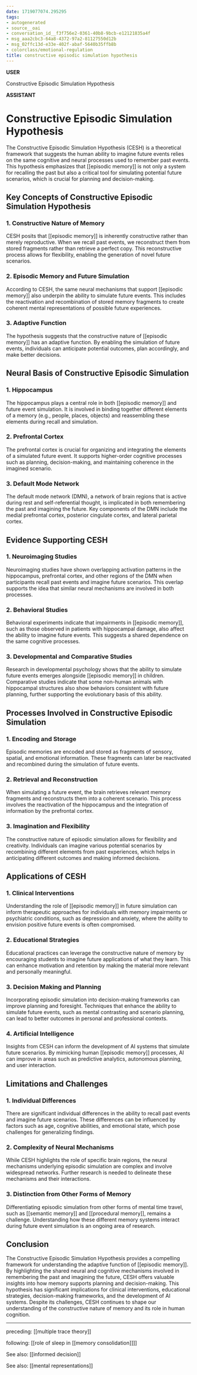 ```yaml
---
date: 1719077074.295295
tags:
- autogenerated
- source__oai
- conversation_id__f3f756e2-0361-40b8-9bcb-e12121835a4f
- msg_aaa2cbc3-64a8-4372-97a2-81127550d12b
- msg_02ffc13d-e33e-402f-abaf-5640b35ffb8b
- colorclass/emotional-regulation
title: constructive episodic simulation hypothesis
---
```


**USER**

Constructive Episodic Simulation Hypothesis


**ASSISTANT**

# Constructive Episodic Simulation Hypothesis

The Constructive Episodic Simulation Hypothesis (CESH) is a theoretical framework that suggests the human ability to imagine future events relies on the same cognitive and neural processes used to remember past events. This hypothesis emphasizes that [[episodic memory]] is not only a system for recalling the past but also a critical tool for simulating potential future scenarios, which is crucial for planning and decision-making.

## Key Concepts of Constructive Episodic Simulation Hypothesis

### 1. Constructive Nature of Memory
CESH posits that [[episodic memory]] is inherently constructive rather than merely reproductive. When we recall past events, we reconstruct them from stored fragments rather than retrieve a perfect copy. This reconstructive process allows for flexibility, enabling the generation of novel future scenarios.

### 2. Episodic Memory and Future Simulation
According to CESH, the same neural mechanisms that support [[episodic memory]] also underpin the ability to simulate future events. This includes the reactivation and recombination of stored memory fragments to create coherent mental representations of possible future experiences.

### 3. Adaptive Function
The hypothesis suggests that the constructive nature of [[episodic memory]] has an adaptive function. By enabling the simulation of future events, individuals can anticipate potential outcomes, plan accordingly, and make better decisions.

## Neural Basis of Constructive Episodic Simulation

### 1. Hippocampus
The hippocampus plays a central role in both [[episodic memory]] and future event simulation. It is involved in binding together different elements of a memory (e.g., people, places, objects) and reassembling these elements during recall and simulation.

### 2. Prefrontal Cortex
The prefrontal cortex is crucial for organizing and integrating the elements of a simulated future event. It supports higher-order cognitive processes such as planning, decision-making, and maintaining coherence in the imagined scenario.

### 3. Default Mode Network
The default mode network (DMN), a network of brain regions that is active during rest and self-referential thought, is implicated in both remembering the past and imagining the future. Key components of the DMN include the medial prefrontal cortex, posterior cingulate cortex, and lateral parietal cortex.

## Evidence Supporting CESH

### 1. Neuroimaging Studies
Neuroimaging studies have shown overlapping activation patterns in the hippocampus, prefrontal cortex, and other regions of the DMN when participants recall past events and imagine future scenarios. This overlap supports the idea that similar neural mechanisms are involved in both processes.

### 2. Behavioral Studies
Behavioral experiments indicate that impairments in [[episodic memory]], such as those observed in patients with hippocampal damage, also affect the ability to imagine future events. This suggests a shared dependence on the same cognitive processes.

### 3. Developmental and Comparative Studies
Research in developmental psychology shows that the ability to simulate future events emerges alongside [[episodic memory]] in children. Comparative studies indicate that some non-human animals with hippocampal structures also show behaviors consistent with future planning, further supporting the evolutionary basis of this ability.

## Processes Involved in Constructive Episodic Simulation

### 1. Encoding and Storage
Episodic memories are encoded and stored as fragments of sensory, spatial, and emotional information. These fragments can later be reactivated and recombined during the simulation of future events.

### 2. Retrieval and Reconstruction
When simulating a future event, the brain retrieves relevant memory fragments and reconstructs them into a coherent scenario. This process involves the reactivation of the hippocampus and the integration of information by the prefrontal cortex.

### 3. Imagination and Flexibility
The constructive nature of episodic simulation allows for flexibility and creativity. Individuals can imagine various potential scenarios by recombining different elements from past experiences, which helps in anticipating different outcomes and making informed decisions.

## Applications of CESH

### 1. Clinical Interventions
Understanding the role of [[episodic memory]] in future simulation can inform therapeutic approaches for individuals with memory impairments or psychiatric conditions, such as depression and anxiety, where the ability to envision positive future events is often compromised.

### 2. Educational Strategies
Educational practices can leverage the constructive nature of memory by encouraging students to imagine future applications of what they learn. This can enhance motivation and retention by making the material more relevant and personally meaningful.

### 3. Decision Making and Planning
Incorporating episodic simulation into decision-making frameworks can improve planning and foresight. Techniques that enhance the ability to simulate future events, such as mental contrasting and scenario planning, can lead to better outcomes in personal and professional contexts.

### 4. Artificial Intelligence
Insights from CESH can inform the development of AI systems that simulate future scenarios. By mimicking human [[episodic memory]] processes, AI can improve in areas such as predictive analytics, autonomous planning, and user interaction.

## Limitations and Challenges

### 1. Individual Differences
There are significant individual differences in the ability to recall past events and imagine future scenarios. These differences can be influenced by factors such as age, cognitive abilities, and emotional state, which pose challenges for generalizing findings.

### 2. Complexity of Neural Mechanisms
While CESH highlights the role of specific brain regions, the neural mechanisms underlying episodic simulation are complex and involve widespread networks. Further research is needed to delineate these mechanisms and their interactions.

### 3. Distinction from Other Forms of Memory
Differentiating episodic simulation from other forms of mental time travel, such as [[semantic memory]] and [[procedural memory]], remains a challenge. Understanding how these different memory systems interact during future event simulation is an ongoing area of research.

## Conclusion

The Constructive Episodic Simulation Hypothesis provides a compelling framework for understanding the adaptive function of [[episodic memory]]. By highlighting the shared neural and cognitive mechanisms involved in remembering the past and imagining the future, CESH offers valuable insights into how memory supports planning and decision-making. This hypothesis has significant implications for clinical interventions, educational strategies, decision-making frameworks, and the development of AI systems. Despite its challenges, CESH continues to shape our understanding of the constructive nature of memory and its role in human cognition.


---

preceding: [[multiple trace theory]]  


following: [[role of sleep in [[memory consolidation]]]]

See also: [[informed decision]]


See also: [[mental representations]]